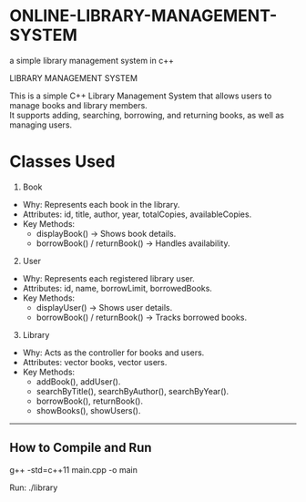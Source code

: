 # ONLINE-LIBRARY-MANAGEMENT-SYSTEM
a simple library management system in c++

LIBRARY MANAGEMENT SYSTEM  

This is a simple C++ Library Management System that allows users to manage books and library members.  
It supports adding, searching, borrowing, and returning books, as well as managing users.


# Classes Used

1. Book
- Why: Represents each book in the library.  
- Attributes: id, title, author, year, totalCopies, availableCopies.  
- Key Methods:
  - displayBook() → Shows book details.
  - borrowBook() / returnBook() → Handles availability.

2. User
- Why: Represents each registered library user.  
- Attributes: id, name, borrowLimit, borrowedBooks.  
- Key Methods:
  - displayUser() → Shows user details.
  - borrowBook() / returnBook() → Tracks borrowed books.

3. Library
- Why: Acts as the controller for books and users.  
- Attributes: vector<Book> books, vector<User> users.  
- Key Methods:
  - addBook(), addUser().
  - searchByTitle(), searchByAuthor(), searchByYear().
  - borrowBook(), returnBook().
  - showBooks(), showUsers().

---

## How to Compile and Run


g++ -std=c++11 main.cpp -o main      


Run:
    ./library

